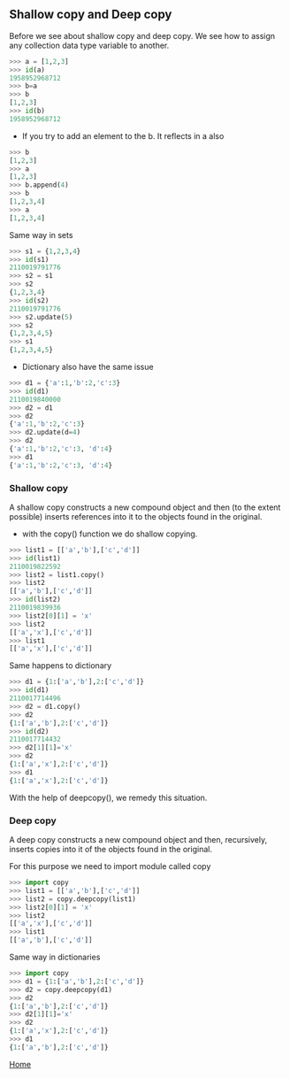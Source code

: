 ## Shallow copy and Deep copy

Before we see about shallow copy and deep copy. We see how to assign any collection data type variable to another.

```python
>>> a = [1,2,3]
>>> id(a)
1958952968712
>>> b=a
>>> b
[1,2,3]
>>> id(b)
1958952968712
```
- If you try to add an element to the b. It reflects in a also

```python
>>> b
[1,2,3]
>>> a
[1,2,3]
>>> b.append(4)
>>> b
[1,2,3,4]
>>> a
[1,2,3,4]
```

Same way in sets

```python
>>> s1 = {1,2,3,4}
>>> id(s1)
2110019791776
>>> s2 = s1
>>> s2
{1,2,3,4}
>>> id(s2)
2110019791776
>>> s2.update(5)
>>> s2
{1,2,3,4,5}
>>> s1
{1,2,3,4,5}
```
- Dictionary also have the same issue

```python
>>> d1 = {'a':1,'b':2,'c':3}
>>> id(d1)
2110019840000
>>> d2 = d1
>>> d2
{'a':1,'b':2,'c':3}
>>> d2.update(d=4)
>>> d2
{'a':1,'b':2,'c':3, 'd':4}
>>> d1
{'a':1,'b':2,'c':3, 'd':4}
```
### Shallow copy

A shallow copy constructs a new compound object and then (to the extent possible) inserts references into it to the objects found in the original.


- with the copy() function we do shallow copying.

```python
>>> list1 = [['a','b'],['c','d']]
>>> id(list1)
2110019822592
>>> list2 = list1.copy()
>>> list2
[['a','b'],['c','d']]
>>> id(list2)
2110019839936
>>> list2[0][1] = 'x'
>>> list2
[['a','x'],['c','d']]
>>> list1
[['a','x'],['c','d']]
```
Same happens to dictionary

```python
>>> d1 = {1:['a','b'],2:['c','d']}
>>> id(d1)
2110017714496
>>> d2 = d1.copy()
>>> d2
{1:['a','b'],2:['c','d']}
>>> id(d2)
2110017714432
>>> d2[1][1]='x'
>>> d2
{1:['a','x'],2:['c','d']}
>>> d1
{1:['a','x'],2:['c','d']}
```

With the help of deepcopy(), we remedy this situation.


### Deep copy

A deep copy constructs a new compound object and then, recursively, inserts copies into it of the objects found in the original.

For this purpose we need to import module called copy

```python
>>> import copy
>>> list1 = [['a','b'],['c','d']]
>>> list2 = copy.deepcopy(list1)
>>> list2[0][1] = 'x'
>>> list2
[['a','x'],['c','d']]
>>> list1
[['a','b'],['c','d']]
```
Same way in dictionaries

```python
>>> import copy
>>> d1 = {1:['a','b'],2:['c','d']}
>>> d2 = copy.deepcopy(d1)
>>> d2
{1:['a','b'],2:['c','d']}
>>> d2[1][1]='x'
>>> d2
{1:['a','x'],2:['c','d']}
>>> d1
{1:['a','b'],2:['c','d']}
```

[Home](index.md)
